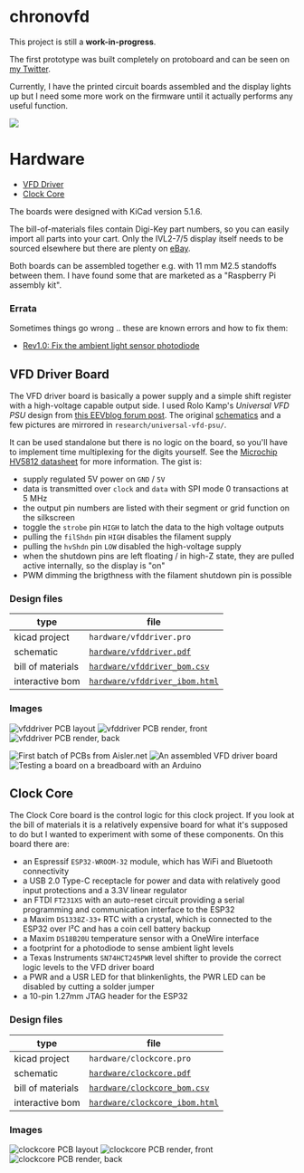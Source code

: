 # chronovfd

This project is still a **work-in-progress**.

The first prototype was built completely on protoboard and can be seen
on [my Twitter](https://twitter.com/ansemjo/status/1235315817937596424).

Currently, I have the printed circuit boards assembled and the display lights
up but I need some more work on the firmware until it actually performs any
useful function.

![](images/protoclock.jpg)

# Hardware

* [VFD Driver](#vfd-driver-board)
* [Clock Core](#clock-core)

The boards were designed with KiCad version 5.1.6.

The bill-of-materials files contain Digi-Key part numbers, so you can easily
import all parts into your cart. Only the IVL2-7/5 display itself needs to be
sourced elsewhere but there are plenty on [eBay](https://www.ebay.com/sch/i.html?_nkw=ivl2-7%2F5).

Both boards can be assembled together e.g. with 11 mm M2.5 standoffs between
them. I have found some that are marketed as a "Raspberry Pi assembly kit".

### Errata

Sometimes things go wrong .. these are known errors and how to fix them:

* [Rev1.0: Fix the ambient light sensor photodiode](hardware/errata/rev1.0-photodiode/erratum-photodiode.md)

## VFD Driver Board

The VFD driver board is basically a power supply and a simple shift register
with a high-voltage capable output side. I used Rolo Kamp's *Universal VFD PSU*
design from [this EEVblog forum post](https://www.eevblog.com/forum/projects/showing-my-vfd-psu/).
The original [schematics](research/universal-vfd-psu/schematic_r2.1.pdf) and
a few pictures are mirrored in `research/universal-vfd-psu/`.

It can be used standalone but there is no logic on the board, so you'll have
to implement time multiplexing for the digits yourself. See the
[Microchip HV5812 datasheet](http://ww1.microchip.com/downloads/en/DeviceDoc/20005629A.pdf)
for more information. The gist is:

* supply regulated 5V power on `GND` / `5V`
* data is transmitted over `clock` and `data` with SPI mode 0 transactions at 5 MHz
* the output pin numbers are listed with their segment or grid function on the silkscreen
* toggle the `strobe` pin `HIGH` to latch the data to the high voltage outputs
* pulling the `filShdn` pin `HIGH` disables the filament supply
* pulling the `hvShdn` pin `LOW` disabled the high-voltage supply
* when the shutdown pins are left floating / in high-Z state, they are pulled active internally, so the display is "on"
* PWM dimming the brigthness with the filament shutdown pin is possible

### Design files

| type | file |
| ---- | ---- |
| kicad project | `hardware/vfddriver.pro` |
| schematic | [`hardware/vfddriver.pdf`](https://github.com/ansemjo/chronovfd/raw/master/hardware/vfddriver.pdf) |
| bill of materials | [`hardware/vfddriver_bom.csv`](hardware/vfddriver_bom.csv) |
| interactive bom | [`hardware/vfddriver_ibom.html`](https://raw.githack.com/ansemjo/chronovfd/master/hardware/vfddriver_ibom.html) |

### Images

![](hardware/images/vfddriver_pcb.png "vfddriver PCB layout")
![](hardware/images/vfddriver_render_front.png "vfddriver PCB render, front")
![](hardware/images/vfddriver_render_back.png "vfddriver PCB render, back")

![](images/vfddriver00.jpg "First batch of PCBs from Aisler.net")
![](images/vfddriver01.jpg "An assembled VFD driver board")
![](images/vfddriver02.jpg "Testing a board on a breadboard with an Arduino")


## Clock Core

The Clock Core board is the control logic for this clock project. If you look
at the bill of materials it is a relatively expensive board for what it's
supposed to do but I wanted to experiment with some of these components. On
this board there are:

* an Espressif `ESP32-WROOM-32` module, which has WiFi and Bluetooth connectivity
* a USB 2.0 Type-C receptacle for power and data with relatively good input protections and a 3.3V linear regulator
* an FTDI `FT231XS` with an auto-reset circuit providing a serial programming and communication interface to the ESP32
* a Maxim `DS1338Z-33+` RTC with a crystal, which is connected to the ESP32 over I²C and has a coin cell battery backup
* a Maxim `DS18B20U` temperature sensor with a OneWire interface
* a footprint for a photodiode to sense ambient light levels
* a Texas Instruments `SN74HCT245PWR‎` level shifter to provide the correct logic levels to the VFD driver board
* a PWR and a USR LED for that blinkenlights, the PWR LED can be disabled by cutting a solder jumper
* a 10-pin 1.27mm JTAG header for the ESP32

### Design files

| type | file |
| ---- | ---- |
| kicad project | `hardware/clockcore.pro` |
| schematic | [`hardware/clockcore.pdf`](https://github.com/ansemjo/chronovfd/raw/master/hardware/clockcore.pdf) |
| bill of materials | [`hardware/clockcore_bom.csv`](hardware/clockcore_bom.csv) |
| interactive bom | [`hardware/clockcore_ibom.html`](https://raw.githack.com/ansemjo/chronovfd/master/hardware/clockcore_ibom.html) |

### Images

![](hardware/images/clockcore_pcb.png "clockcore PCB layout")
![](hardware/images/clockcore_render_front.png "clockcore PCB render, front")
![](hardware/images/clockcore_render_back.png "clockcore PCB render, back")
